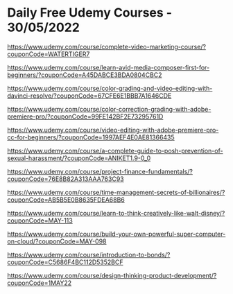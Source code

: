 # Daily Free Udemy Courses - 30/05/2022

https://www.udemy.com/course/complete-video-marketing-course/?couponCode=WATERTIGER7
https://www.udemy.com/course/learn-avid-media-composer-first-for-beginners/?couponCode=A45DABCE3BDA0804CBC2
https://www.udemy.com/course/color-grading-and-video-editing-with-davinci-resolve/?couponCode=67CFE6E1BBB7A1646CDE
https://www.udemy.com/course/color-correction-grading-with-adobe-premiere-pro/?couponCode=99FE142BF2E73295761D
https://www.udemy.com/course/video-editing-with-adobe-premiere-pro-cc-for-beginners/?couponCode=1997AEF4E0AE81366435
https://www.udemy.com/course/a-complete-guide-to-posh-prevention-of-sexual-harassment/?couponCode=ANIKET1.9-0_0
https://www.udemy.com/course/project-finance-fundamentals/?couponCode=76E8B82A313AAA763C93
https://www.udemy.com/course/time-management-secrets-of-billionaires/?couponCode=AB5B5E0B8635FDEA68B6
https://www.udemy.com/course/learn-to-think-creatively-like-walt-disney/?couponCode=MAY-113
https://www.udemy.com/course/build-your-own-powerful-super-computer-on-cloud/?couponCode=MAY-098
https://www.udemy.com/course/introduction-to-bonds/?couponCode=C5686F4BC112D5352BCF
https://www.udemy.com/course/design-thinking-product-development/?couponCode=1MAY22

